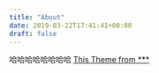 ```yaml
---
title: "About"
date: 2019-03-22T17:41:41+08:00
draft: false
---
```


哈哈哈哈哈哈哈哈
[This Theme from *** ](https://themes.gohugo.io/allinone/)